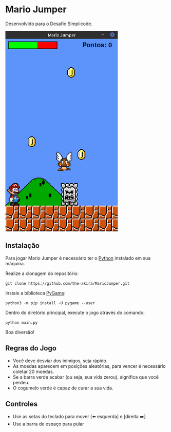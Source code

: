 # Mario Jumper

Desenvolvido para o Desafio Simplicode.

![img](https://raw.githubusercontent.com/the-akira/MarioJumper/main/imagens/screenshot.png)

## Instalação

Para jogar Mario Jumper é necessário ter o [Python](https://www.python.org/downloads/) instalado em sua máquina.

Realize a clonagem do repositório:

```
git clone https://github.com/the-akira/MarioJumper.git
```

Instale a biblioteca [PyGame](https://www.pygame.org/wiki/GettingStarted):

```
python3 -m pip install -U pygame --user
```

Dentro do diretório principal, execute o jogo através do comando:

```
python main.py
```

Boa diversão!

## Regras do Jogo

- Você deve desviar dos inimigos, seja rápido.
- As moedas aparecem em posições aleatórias, para vencer é necessário coletar 20 moedas.
- Se a barra verde acabar (ou seja, sua vida zerou), significa que você perdeu.
- O cogumelo verde é capaz de curar a sua vida.

## Controles

- Use as setas do teclado para mover [:arrow_left: esquerda] e [direita :arrow_right:]
- Use a barra de espaço para pular